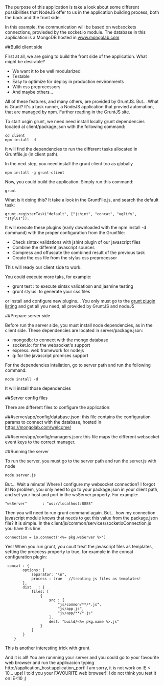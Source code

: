 The purpose of this application is take a look about some different possibilities that NodeJS offer to us in the application building process, both the back and the front side.

In this example, the communication will be based on websockets connections, provieded by the socket.io module.
The database in this application is a MongoDB hosted in www.mongolab.com

##Build client side

First at all, we are going to build the front side of the application. What might be desirable?

- We want it to be well modularized
- Testable
- Easy to optimize for deploy in production environments
- With css preprocessors
- And maybe others...

All of these features, and many others, are provided by GruntJS. But... What is Grunt? It's a task runner, a NodeJS application that provied automation, that are managed by npm. Further reading in the <a target="_blank" href="http://gruntjs.com">GruntJS site</a>.

To start usgin grunt, we need need install locally grunt dependencies located at client/package.json with the following command:

    cd client
    npm install -d

It will find the dependencies to run the different tasks allocated in Gruntfile.js (in client path).

In the next step, you need install the grunt client too as globally

    npm install -g grunt-client
    
Now, you could build the application. Simply run this command:

    grunt
    
What is it doing this? It take a look in the GruntFile.js, and search the default task:

    grunt.registerTask("default", ["jshint", "concat", "uglify", "stylus"]);

It will execute these plugins (early downloaded with the npm install -d command) with the proper configuration from the Gruntfile:

- Check sintax validations with jshint plugin of our javascript files
- Combine the different javascript sources 
- Compress and offuscate the combined result of the previous task
- Create the css file from the stylus css preprocessor

This will ready our client side to work. 

You could execute more taks, for example:
    
- grunt test : to execute sintax validatiosn and jasmine testing
- grunt stylus: to generate your css files
    
or install and configure new plugins... You only must go to the <a target="_blank" href="http://gruntjs.com/plugins">grunt plugin listing</a> and get all you need, all provided by GruntJS and nodeJS
    
##Prepare server side

Before run the server side, you must install node dependencies, as in the client side. These dependencies are located in server/package.json:

- mongodb: to connect with the mongo database
- socket.io: for the websocket's support
- express: web framework for nodejs
- q: for the javascript promises support

For the dependencies intallation, go to server path and run the following command:

    node install -d
    
It will install those dependencies

##Server config files

There are different files to configure the application:

###server/app/config/database.json: 
this file contains the configuration params to connect with the database, hosted in <a target="_blank" href="https://mongolab.com/welcome/">https://mongolab.com/welcome/</a></li>

###server/app/config/managers.json: 
this file maps the different websocket event keys to the correct manager.

##Running the server

To run the server, you must go to the server path and run the server.js with node

    node server.js
    
But... Wait a minute! Where I configure my websocket connection? I forgot it! No problem, you only need to go to your package.json in your client path, and set your host and port in the wsServer property. For example:

    "wsServer"       : "ws://localhost:8888"

Then you will need to run grunt command again. But... how my connection javascript module knows that needs to get this value from the package.json file? It is simple. In the client/js/common/services/socketioConnection.js you have this line:

    connection = io.connect('<%= pkg.wsServer %>')
    
Yes! When you run grunt, you coult treat the javascript files as templates, setting the proccess property to true, for example in the concat configuration plugin:

     concat : {
            options: {
                separator: "\n",
                process : true   //treating js files as templates!
            },
            dist   : {
                files: [
                    {
                        src : [
                            "js/common/**/*.js",
                            "js/app.js",
                            "js/app/**/*.js"
                        ],
                        dest: "build/<%= pkg.name %>.js"
                    }
                ]
            }
        }
     
This is another interesting trick with grunt. 

And it is all! You are runnning your server and you could go to your favourite web browser and run the applicacion typing http://application_host:application_port! I am sorry, it is not work on IE < 10... ups! I told you your FAVOURITE web browser!! I do not think you test it on IE<10 ;)

